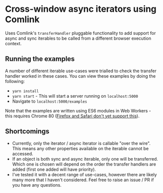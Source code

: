 # Cross-window async iterators using Comlink

Uses Comlink's `transferHandler` pluggable functionality to add support for async and sync iterables to be called from a different browser execution context.

## Running the examples

A number of different iterable use-cases were trialled to check the transfer handler worked in these cases. You can view these examples by doing the following:

- `yarn install`
- `yarn start` - This will start a server running on `localhost:5000`
- Navigate to `localhost:5000/examples`

Note that the examples are written using ES6 modules in Web Workers - this requires Chrome 80 ([Firefox and Safari don't yet support this](https://developer.mozilla.org/en-US/docs/Web/JavaScript/Reference/Statements/import#Browser_compatibility)).

## Shortcomings

- Currently, only the iterator / async iterator is callable "over the wire". This means any other properties available on the iterable cannot be accessed.
- If an object is both sync and async iterable, only one will be transferred. Which one is chosen will depend on the order the transfer handlers are added (first one added will have priority).
- I've tested it with a decent range of use-cases, however there are likely many more that I haven't considered. Feel free to raise an issue / PR if you have any questions.
